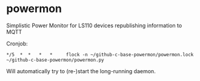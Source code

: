 # powermon

Simplistic Power Monitor for LS110 devices republishing information to MQTT

Cronjob:

`*/5  *  *   *   *     flock -n ~/github-c-base-powermon/powermon.lock ~/github-c-base-powermon/powermon.py`

Will automatically try to (re-)start the long-running daemon.

